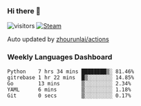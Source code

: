 ### Hi there 👋

![visitors](https://visitor-badge.glitch.me/badge?page_id=zhourunlai)
[![Steam](https://img.shields.io/badge/dynamic/json?label=Steam&query=%24.data.totalSubs&url=https%3A%2F%2Fapi.spencerwoo.com%2Fsubstats%2F%3Fsource%3DsteamGames%26queryKey%3D76561198285156854&suffix=%20Games&logo=steam&labelColor=134375&color=0b1a37&longCache=true)](http://steamcommunity.com/profiles/76561198285156854)

Auto updated by <a href="https://github.com/zhourunlai/zhourunlai/actions" target="_blank">zhourunlai/actions</a>

### Weekly Languages Dashboard

<!--PART:wakatime-->
```text
Python    7 hrs 34 mins ████████▒░ 81.46%
gitrebase 1 hr 22 mins  █▒░░░░░░░░ 14.85%
Go        13 mins       ▒░░░░░░░░░ 2.34%
YAML      6 mins        ▒░░░░░░░░░ 1.18%
Git       0 secs        ▒░░░░░░░░░ 0.17%
```
<!--PART:wakatime-->
